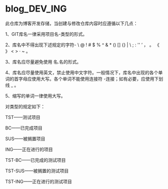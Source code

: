 # blog_DEV_ING
此仓库为博客开发存储，当创建与修改仓库内容时应遵循以下几点：

1、GIT库名一律采用项目名-类型的形式。

2、库名中不得出现下述规定的字符- \ @ ! # $ % ^ & * () [] {} | \ ; : '' ’ ， 。 《 》 < > · ~ 。

3、库名应尽量避免使用 名.名的形式。

4、库名应尽量使用英文，禁止使用中文字符。一般情况下，库名中出现的各个单词的首字母应使用大写。各个单词不能使用连接符 -连接；如有必要，应使用下划线 _ 。

5、缩写的单词一律使用大写。

对类型的规定如下：

TST——测试项目

BC——已完成项目

SUS——被搁置项目

ING——正在进行的项目

TST-BC——已完成的测试项目

TST-SUS——被搁置的测试项目

TST-ING——正在进行的测试项目
